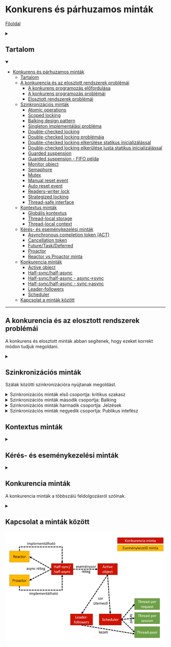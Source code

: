 # Konkurens és párhuzamos minták

[Főoldal](oop.md)
<details>
  <summary></summary>

[Fogalmak](terms.md)

[Minták](patterns.md)

[Elvek](principles.md)

[Heurisztikák](heuristics.md)

[Refaktorálás](refactoring.md)

[Clean-code](cleanCode.md)

[API tervezési elvek](APIDesign.md)

[Elosztott objektumorientáltság](distributed.md)

[Immutable objektumorientáltság](immutable.md)

[C++ Idiómák](idioms.md)

</details>

## Tartalom
<details open>
  <summary></summary>

- [Konkurens és párhuzamos minták](#konkurens-és-párhuzamos-minták)
  - [Tartalom](#tartalom)
  - [A konkurencia és az elosztott rendszerek problémái](#a-konkurencia-és-az-elosztott-rendszerek-problémái)
    - [A konkurens programozás előfordulása](#a-konkurens-programozás-előfordulása)
    - [A konkurens programozás problémái](#a-konkurens-programozás-problémái)
    - [Elosztott rendszerek problémái](#elosztott-rendszerek-problémái)
  - [Szinkronizációs minták](#szinkronizációs-minták)
    - [Atomic operations](#atomic-operations)
    - [Scoped locking](#scoped-locking)
    - [Balking design pattern](#balking-design-pattern)
    - [Singleton implementálási probléma](#singleton-implementálási-probléma)
    - [Double-checked locking](#double-checked-locking)
    - [Double-checked locking problémája](#double-checked-locking-problémája)
    - [Double-checked locking elkerülése statikus inicializálással](#double-checked-locking-elkerülése-statikus-inicializálással)
    - [Double-checked locking elkerülése lusta statikus inicializálással](#double-checked-locking-elkerülése-lusta-statikus-inicializálással)
    - [Guarded suspension](#guarded-suspension)
    - [Guarded suspension - FIFO példa](#guarded-suspension---fifo-példa)
    - [Monitor object](#monitor-object)
    - [Semaphore](#semaphore)
    - [Mutex](#mutex)
    - [Manual reset event](#manual-reset-event)
    - [Auto reset event](#auto-reset-event)
    - [Readers-writer lock](#readers-writer-lock)
    - [Strategized locking](#strategized-locking)
    - [Thread-safe interface](#thread-safe-interface)
  - [Kontextus minták](#kontextus-minták)
    - [Globális kontextus](#globális-kontextus)
    - [Thread-local storage](#thread-local-storage)
    - [Thread-local context](#thread-local-context)
  - [Kérés- és eseménykezelési minták](#kérés--és-eseménykezelési-minták)
    - [Asynchronous completion token (ACT)](#asynchronous-completion-token-act)
    - [Cancellation token](#cancellation-token)
    - [Future/Task/Deferred](#futuretaskdeferred)
    - [Proactor](#proactor)
    - [Reactor vs Proactor minta](#reactor-vs-proactor-minta)
  - [Konkurencia minták](#konkurencia-minták)
    - [Active object](#active-object)
    - [Half-sync/half-async](#half-synchalf-async)
    - [Half-sync/half-async - async->sync](#half-synchalf-async---async-sync)
    - [Half-sync/half-async - sync->async](#half-synchalf-async---sync-async)
    - [Leader-followers](#leader-followers)
    - [Scheduler](#scheduler)
  - [Kapcsolat a minták között](#kapcsolat-a-minták-között)

</details>

---

## A konkurencia és az elosztott rendszerek problémái

A konkurens és elosztott minták abban segítenek, hogy ezeket korrekt módon tudjuk megoldani.

<details>
  <summary></summary>


### A konkurens programozás előfordulása

Problémái abból erednek, hogy több szál próbál egy módosítható közös állapothoz egyszerre hozzáférni.

### A konkurens programozás problémái

Konkurens programozás esetben versenyhelyzet van a szálak között, felülírhatják egymás értékeit, így valamilyen módon szinkronizálni kell közöttük. Vigyázni kell, nehogy a szálak dead-lock-ba kerüljenek, és el kell kerülni, hogy egyes szálakat kiéheztessünk. Ezen kívül tovább nehezít, hogy nem lehet pontosan reprodukálni.

### Elosztott rendszerek problémái

Problémát okoz a heterogenitás, vagyis, hogy a szerver és kliens különböző programnyelveken is készülhet. Meg kell oldani a transzparenciát, hogy lehetőleg a kliens ne tudjon róla, hogy éppen
egy lokális, vagy egy távoli objektummal kommunikál. A kérések feldolgozása történhet szinkron és aszinkron módon is. Memória menedzsment problémák is felmerülhetnek, hogy kinek kell lefoglalnia, és kinek kell felszabadítania egy adott objektumot. Felmerülhetnek versenyhelyzetek. Fel készülni, és reagálni kell tudni a hálózati hibákra.

</details>

## Szinkronizációs minták

Szálak közötti szinkronizációra nyújtanak megoldást.

<details>
<summary>Szinkronizációs minták első csoportja: kritikus szakasz</summary>

### Atomic operations
- az atomi operáció processzor szinten is atomi művelet
- kölcsönös kizárás nélkül is működnek

### Scoped locking
- ha nincs olyan processzorutasítás, amely adott műveletek csoportját atomiként tudná elvégezni
- ezeket a műveleteket egy kritikus szakaszban lehet csoportosítani, amely garantálja a szálak közötti kölcsönös kizárást, így ezek a szálak szempontjából atominak tűnnek

</details>

<details>
<summary>Szinkronizációs minták második csoportja: Balking</summary>

### Balking design pattern
- azonnal visszatér, ha az objektum nem a megfelelő állapotban van

### Singleton implementálási probléma
- ha kódban látható naív módon implementálnánk a [Singletont](patterns.md/#singleton), akkor előforulhat, hogy két szál egyszerre vizsgálja meg példámyosítva lett-e már és mind a kettő az látja, hogy a Singleton még nem létezik, így mind a kettő létrehoz egy-egy példát a Singleton-ból

### Double-checked locking
- először megvizsgáljuk, hogy a singleton létezik-e már, és ha igen, akkor visszatérünk vele
- ha nem akkor egy kritikus szakasz segítségével hozzuk létre

### Double-checked locking problémája
- amikor létrehozza a singletont, előbb állítja be a singleton változó értékét az objektumra mutató refernciára, a konstruktor pedig csak ezután fog lefutni. Ezzel az a baj, hogy amíg a konstuktor fut, egy másik szál is jöhet, és elkérheti singletont és azt fogja látni, hogy a változónak már van értéke, így visszatér és a szál egy félkész objektummal fog találkozni

### Double-checked locking elkerülése statikus inicializálással
- garantáltan atomi művelet, hátránya az, hogy nem lusta inicializálásról van szó

### Double-checked locking elkerülése lusta statikus inicializálással
- a singletont egy belső osztályban hozzunk létre

### Guarded suspension
- megvárja, míg sikerül belépni a kritikus szakaszba és egyben egy elvárt előfeltétel is teljesül

### Guarded suspension - FIFO példa
```
public class Fifo<T> {
  private Object lock = new Object();
  private ArrayList<T> items = new ArrayList<>();

  public void enqueue(T item) {
    synchronized (lock) {
      while (items.size() > 10) {
        try { lock.wait(); }
        catch (InterruptedException e) {}
      }
      items.add(item);
      lock.notifyAll();
    }
  }

  public T dequeue() {
    T result;
    synchronized (lock) {
      while (items.size() == 0) {
        try { lock.wait(); }
        catch (InterruptedException e) {}
      }
      result = items.get(0);
      items.remove(0);
      lock.notifyAll();
    }
    return result;
  }
//...
}
```


</details>

<details>
<summary>Szinkronizációs minták harmadik csoportja: Jelzések </summary>

### Monitor object
- biztosítja a kölcsönös kizárást és a szálak közti jelzéseket
- egy szál futása felfüggeszthető, és a jelzés arra szolgál, hogy ezt a szálat fel tudjuk ébreszteni
- [Példa kód](ParalellPatternCodes/monitor.cpp)

### Semaphore
- egy számláló, ami a szabad szálak számát jelzi

### Mutex
- a Mutex (Mutual exclusion) jelentése kölcsönös kizárás
- egyetlen erőforráshoz való hozzáférés szabályozható
- mint egy olyan Semaphore, amelynek számlálója 1 értékű

### Manual reset event
- engedélyezi több szál futását, miután egy művelet eredménye elkészült
- a szálak ennek az eredményére várnak
- a jelzésnek két állapota van: vagy jelez, vagy nem jelez
- jelző állapotban a szálak tovább futhatnak, nem jelző állapotban blokkolva várakoznak
- a két állapot között manuálisan, explicit függvényhívásokkal kell váltani

### Auto reset event
- hasonló a manual reset event-hez, egyetlen különbség, hogy a waitOne() függvény sikeres lefutásának hatására a jelző automatikusan visszaesik nem jelzett állapotba

### Readers-writer lock
- egyetlen erőforráshoz lehet hozzáférést biztosítani, úgy, hogy az erőforrást egyszerre többen is tudják olvasni, de egyszerre csak egyvalaki tudja írni, és amíg az írás folyamatban van, addig olvasni sem lehet

</details>

<details>
<summary>Szinkronizációs minták negyedik csoportja: Publikus intefész </summary>

### Strategized locking
- célja, hogy az alkalmazás egyszálú és többszálú működésben is hatékony legyen
- az előbb tanult jelzéseket a [Strategy](patterns.md/#strategy) tervezési minta segítségével dinamikusan cserélhetővé tesszük, és implementálunk belőlük egy nullobject változatot is, amely a többszálú rézeket üres műveletként implementálja

### Thread-safe interface
- egyes programnyelvekben és könyvtárakban hogyha a jelzéseket rosszul használjuk, akkor a rekurzív függvényhívások deadlock-hoz vezethetnek
- zárolást csak az osztályok publikus függvényei végezhetnek, amelyek aztán tovább hívnak a belső protected illetve privát függvényekhez, és ezek abelső függvények már nem végeznek több szálkezelő műveletet, így működhetnek rekurzívan


</details>


## Kontextus minták

<details>
  <summary></summary>

### Globális kontextus
- a programkód bármely pontján elérhető legyen globális információ anélkül, hogy azt folyamatosan paraméterként kelljen átadni
- főleg egyszálú alkalmazásoknál használható

### Thread-local storage
- a globális kontextus többszálú felhasználásához szükséges egy olyan tár, amely szálanként eltérő információt tud biztosítani

### Thread-local context
- hasonló, mint a globális kontextus, csak a scope-ok és a contextus-ok is szálanként egyediek

</details>

## Kérés- és eseménykezelési minták

<details>
  <summary></summary>

### Asynchronous completion token (ACT)
- ha a kliens több aszinkron hívást intéz a szerverhez, majd megkapja azokra az aszinkron válaszokat, akkor nehéz eldönteni, hogy melyik kérésre melyik válasz érkezett
- a megoldás, hogy a kliens minden egyes kérésbe belerak egy azonosítót, ez az asynchronous completion token, amelyet a szerver az egyes válaszokkal együtt visszaküld

### Cancellation token
- legyen lehetőség megszakítani a háttérművelet végrehajtását
- átadjuk neki paraméterként a cancellation token-t, és a szerver a művelet végrehajtása közben
időnként ránéz erre, hogy kezdeményezték-e már a művelet végrehajtásának visszavonását

### Future/Task/Deferred
- a kliens szinkron elindít a háttérben egy hosszú számítást, majd előbb-utóbb értesülni szeretne annak eredményéről
- a future vagy task objektumot az aszinkron művelet adja vissza eredményként, ez az aszinkron művelet végrehajtásáról egy csak olvasható képet ad
- le lehet tőle kérdezni, hogy fut-e még művelet, végzett-e már, vagy esetleg valaki visszavonta-e

Reactor
- nem blokkoló, szinkron eseményfeldolgozást tesz lehetővé
- az események kívülről aszinkron módon érkeznek, vagyis a kliens nem blokkolódik
- az esemény feldolgozása egy szálon történik

### Proactor
- a háttérben aszinkron módon, hosszú lefutású műveleteket kezdeményezünk, majd, amikor egy művelet végzett, az egy eseményt generál, a Proactor pedig ezekre az eseményekre fog reagálni

### Reactor vs Proactor minta
- a különbség az, hogy a Reactorban az alkalmazás passzív, arra vár, hogy kívülről eseményeket kapjon, míg a Proactornál az alkalmazás aktív, ő kezdeményezi a hosszú lefutási idejű műveleteket a háttérben, és arra reagál, hogyha a művelet eredményének elkészülte eseményt
generál

</details>

## Konkurencia minták

A konkurencia minták a többszálú feldolgozásról szólnak.

<details>
  <summary></summary>

### Active object
- célja a függvény meghívásának és a függvény lefutásának szétcsatolása
- a kliens és a szerver külön szálon futnak
- amikor a kliens a Proxy objektumot meghívja, a Proxy létrehozza a Future-t, ami később az eredményt szolgáltatja a kliensnek, és létrehoz egy Task-ot, ami később a háttérben a függvény végrehajtásáért fog felelni

<p align="center">
    <img src="ConcurrentparalellImages/activeobject.png" />
</p>

### Half-sync/half-async
- a szinkron és az aszinkron végrehajtást szétcsatolja egymástól
- a szétcsatolás egy task-okat tartalmazó soron keresztül történik

### Half-sync/half-async - async->sync
- egy aszinkron kliens hív szinkron szervert
- aszinkron módon érkeznek feladatok, és szinkron módon dolgozzuk őket fel
- szerver objektumokból több is lehet, ezek külön szálakon futnak
<p align="center">
    <img src="ConcurrentparalellImages/hsas.png" />
</p>
- működése:
  <p align="center">
    <img src="ConcurrentparalellImages/hsas2.png" />
</p>

### Half-sync/half-async - sync->async
- egy szinkron kliens hív aszinkron szervert
- egy darab szinkron szál generálja a feladatokat, berakja őket egy feladatsorba, és az aszinkron feldolgozók ezekből válogatnak
<p align="center">
    <img src="ConcurrentparalellImages/hssa.png" />
</p>
- működése:
<p align="center">
    <img src="ConcurrentparalellImages/hssa2.png" />
</p>

### Leader-followers
- egy nagyon egyszerű ütemezést valósít meg
- van egy készletünk a szálakból, amelyek közül egy a Leader, a többiek a followers
- a follower szálak arra várnak, hogy egyszer majd leader-ek lehessenek
- sorra érkeznek a feladatok, és mindig a vezető szál kapja a következőt
- ilyenkor a vezető szál a követő szálak közül egyet előléptet vezetővé, ő pedig elkezd dolgozni a feladaton, és amikor végzett, ő is követővé válik

### Scheduler
- okos ütemezést valósít meg
- folyamatosan érkeznek be a feladatok
- az ütemező több szálat kezel egyszerre és algoritmus alapján ezeknek osztja ki a feladatokat

</details>


## Kapcsolat a minták között

<p align="center">
    <img src="ConcurrentparalellImages/kapcsolatok.png" />
</p>
